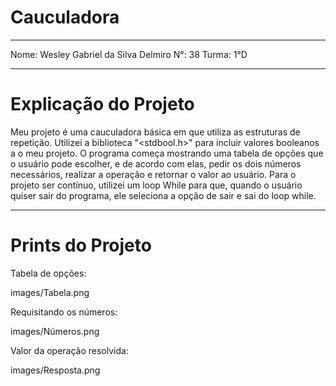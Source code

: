 # Cauculadora

----------------------------------------------------------------

Nome: Wesley Gabriel da Silva Delmiro
N°: 38
Turma: 1°D

----------------------------------------------------------------

# Explicação do Projeto

  Meu projeto é uma cauculadora básica em que utiliza as estruturas de repetição. Utilizei a biblioteca "<stdbool.h>" para 
incluir valores booleanos a o meu projeto. 
  O programa começa mostrando uma tabela de opções que o usuário pode escolher, e de acordo com elas, pedir os dois números
necessários, realizar a operação e retornar o valor ao usuário. Para o projeto ser contínuo, utilizei um loop While para que,
quando o usuário quiser sair do programa, ele seleciona a opção de sair e sai do loop while.

----------------------------------------------------------------

# Prints do Projeto

Tabela de opções: 

images/Tabela.png

Requisitando os números: 

images/Números.png

Valor da operação resolvida: 

images/Resposta.png

